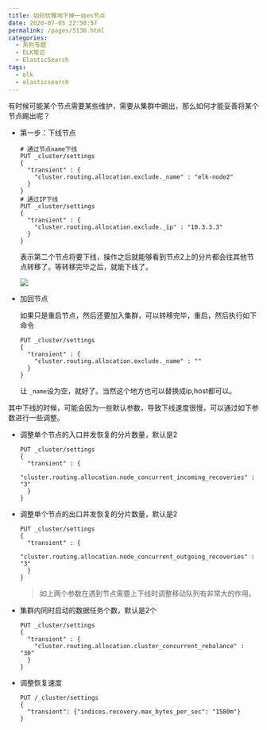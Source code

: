 ```yaml
---
title: 如何优雅地下掉一台es节点
date: 2020-07-05 22:50:57
permalink: /pages/5136.html
categories:
  - 系列专题
  - ELK笔记
  - ElasticSearch
tags:
  - elk
  - elasticsearch
---
```


有时候可能某个节点需要某些维护，需要从集群中踢出，那么如何才能妥善将某个节点踢出呢？

- 第一步：下线节点

  ```
  # 通过节点name下线
  PUT _cluster/settings
  {
    "transient" : {
      "cluster.routing.allocation.exclude._name" : "elk-node2"
    }
  }
  # 通过IP下线
  PUT _cluster/settings
  {
    "transient" : {
      "cluster.routing.allocation.exclude._ip" : "10.3.3.3"
    }
  }
  ```

  表示第二个节点将要下线，操作之后就能够看到节点2上的分片都会往其他节点转移了。等转移完毕之后，就能下线了。

  ![](http://t.eryajf.net/imgs/2021/09/d7d6941df389a26f.jpg)

- 加回节点

  如果只是重启节点，然后还要加入集群，可以转移完毕，重启，然后执行如下命令
  
  ```
  PUT _cluster/settings
  {
    "transient" : {
      "cluster.routing.allocation.exclude._name" : ""
    }
  }
  ```
  
  让 `_name`设为空，就好了。当然这个地方也可以替换成ip,host都可以。

其中下线的时候，可能会因为一些默认参数，导致下线速度很慢，可以通过如下参数进行一些调整。

- 调整单个节点的入口并发恢复的分片数量，默认是2

  ```
  PUT _cluster/settings
  {
    "transient" : {
      "cluster.routing.allocation.node_concurrent_incoming_recoveries" : "3"
    }
  }
  ```

- 调整单个节点的出口并发恢复的分片数量，默认是2

  ```
  PUT _cluster/settings
  {
    "transient" : {
      "cluster.routing.allocation.node_concurrent_outgoing_recoveries" : "3"
    }
  }
  ```

  > 如上两个参数在遇到节点需要上下线时调整移动队列有非常大的作用。

- 集群内同时启动的数据任务个数，默认是2个

  ```
  PUT _cluster/settings
  {
    "transient" : {
      "cluster.routing.allocation.cluster_concurrent_rebalance" : "30"
    }
  }
  ```

- 调整恢复速度

  ```
  PUT /_cluster/settings
  {
    "transient": {"indices.recovery.max_bytes_per_sec": "1580m"}
  }
  ```

  
